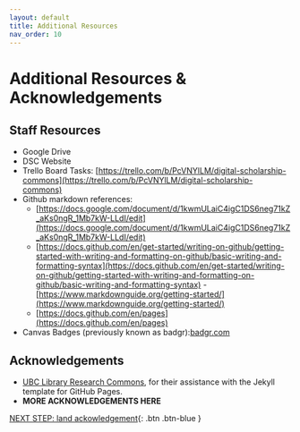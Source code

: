 ```yaml
---
layout: default
title: Additional Resources
nav_order: 10
---
```

# Additional Resources & Acknowledgements

## Staff Resources
- Google Drive
- DSC Website
- Trello Board Tasks: [https://trello.com/b/PcVNYlLM/digital-scholarship-commons](https://trello.com/b/PcVNYlLM/digital-scholarship-commons)
- Github markdown references: 
    - [https://docs.google.com/document/d/1kwmULaiC4igC1DS6neg71kZ_aKs0ngR_1Mb7kW-LLdI/edit](https://docs.google.com/document/d/1kwmULaiC4igC1DS6neg71kZ_aKs0ngR_1Mb7kW-LLdI/edit)
    - [https://docs.github.com/en/get-started/writing-on-github/getting-started-with-writing-and-formatting-on-github/basic-writing-and-formatting-syntax](https://docs.github.com/en/get-started/writing-on-github/getting-started-with-writing-and-formatting-on-github/basic-writing-and-formatting-syntax)
    -[https://www.markdownguide.org/getting-started/](https://www.markdownguide.org/getting-started/)
    - [https://docs.github.com/en/pages](https://docs.github.com/en/pages)
- Canvas Badges (previously known as badgr):[badgr.com](https://badgr.com/)


## Acknowledgements

- [UBC Library Research Commons](https://github.com/ubc-library-rc/), for their assistance with the Jekyll template for GitHub Pages.
- **MORE ACKNOWLEDGEMENTS HERE**

[NEXT STEP: land ackowledgement](land-acknowledgement.html){: .btn .btn-blue }
